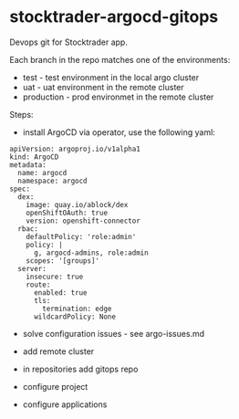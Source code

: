 # stocktrader-argocd-gitops

Devops git for Stocktrader app.

Each branch in the repo matches one of the environments:
- test - test environment in the local argo cluster
- uat - uat environment in the remote cluster
- production - prod environmet in the remote cluster

Steps:

- install ArgoCD via operator, use the following yaml:

```
apiVersion: argoproj.io/v1alpha1
kind: ArgoCD
metadata:
  name: argocd
  namespace: argocd
spec: 
  dex:
    image: quay.io/ablock/dex
    openShiftOAuth: true
    version: openshift-connector
  rbac:
    defaultPolicy: 'role:admin'
    policy: |
      g, argocd-admins, role:admin
    scopes: '[groups]'    
  server:
    insecure: true
    route:
      enabled: true
      tls:
        termination: edge
      wildcardPolicy: None    
```

- solve configuration issues - see argo-issues.md

- add remote cluster

- in repositories add gitops repo

- configure project

- configure applications
